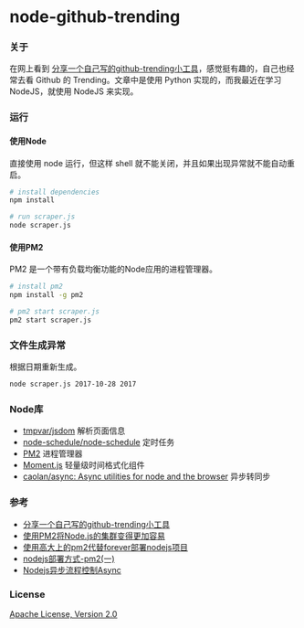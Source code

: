# node-github-trending

### 关于

在网上看到 [分享一个自己写的github-trending小工具](http://www.jianshu.com/p/25722080c73d)，感觉挺有趣的，自己也经常去看 Github 的 Trending。文章中是使用 Python 实现的，而我最近在学习 NodeJS，就使用 NodeJS 来实现。

### 运行

#### 使用Node

直接使用 node 运行，但这样 shell 就不能关闭，并且如果出现异常就不能自动重启。

``` bash
# install dependencies
npm install

# run scraper.js
node scraper.js
```

#### 使用PM2

PM2 是一个带有负载均衡功能的Node应用的进程管理器。

``` bash
# install pm2
npm install -g pm2

# pm2 start scraper.js
pm2 start scraper.js
```

### 文件生成异常

根据日期重新生成。

``` bash
node scraper.js 2017-10-28 2017
```

### Node库
- [tmpvar/jsdom](https://github.com/tmpvar/jsdom) 解析页面信息
- [node-schedule/node-schedule](https://github.com/node-schedule/node-schedule) 定时任务
- [PM2](http://pm2.keymetrics.io/) 进程管理器
- [Moment.js](http://momentjs.com/) 轻量级时间格式化组件
- [caolan/async: Async utilities for node and the browser](https://github.com/caolan/async) 异步转同步

### 参考
- [分享一个自己写的github-trending小工具](http://www.jianshu.com/p/25722080c73d)
- [使用PM2将Node.js的集群变得更加容易](http://www.cnblogs.com/jaxu/p/5193643.html)
- [使用高大上的pm2代替forever部署nodejs项目](http://www.jianshu.com/p/fdc12d82b661)
- [nodejs部署方式-pm2(一)](http://www.tuicool.com/articles/773mmqN)
- [Nodejs异步流程控制Async](http://blog.fens.me/nodejs-async/)

### License
[Apache License, Version 2.0](https://opensource.org/licenses/Apache-2.0)
